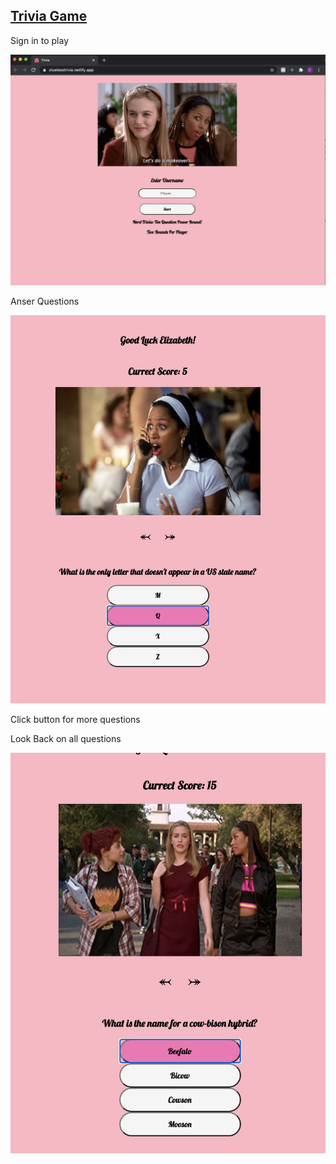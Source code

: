 <a href="https://tenquestiontrivia.netlify.app/" target="_black"><h2>Trivia Game</h2></a>
<p>Sign in to play</p>
<a href="https://tenquestiontrivia.netlify.app/" target="_black"><img src='./src/Images/signIn.png' alt='sign in' /></a>
<p>Anser Questions</p>
<a href="https://tenquestiontrivia.netlify.app/" target="_black"><img src='./src/Images/questions.png' alt='quesitons'/></a>
<p>Click button for more questions</p>
<p>Look Back on all questions</p>
<a href="https://tenquestiontrivia.netlify.app/" target="_black"><img src='./src/Images/inncorrect.png' alt='incorrect' /></a>


